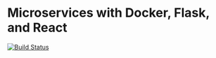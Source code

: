 # Microservices with Docker, Flask, and React

[![Build Status](https://travis-ci.org/nickjamesio/testdriven-app.svg?branch=master)](https://travis-ci.org/nickjamesio/testdriven-app)
